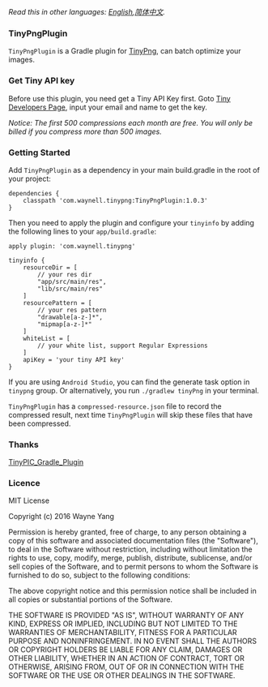 *Read this in other languages: [English](README.md),[简体中文](README.zh-cn.md).*

### TinyPngPlugin
`TinyPngPlugin` is a Gradle plugin for [TinyPng](https://tinypng.com/), can batch optimize your images.

### Get Tiny API key
Before use this plugin, you need get a Tiny API Key first. Goto [Tiny Developers Page](https://tinypng.com/developers), input your email and name to get the key.

*Notice: The first 500 compressions each month are free. You will only be billed if you compress more than 500 images.*

### Getting Started
Add `TinyPngPlugin` as a dependency in your main build.gradle in the root of your project:

 	dependencies {
    	classpath 'com.waynell.tinypng:TinyPngPlugin:1.0.3'
	}

Then you need to apply the plugin and configure your `tinyinfo` by adding the following lines to your `app/build.gradle`:

 	apply plugin: 'com.waynell.tinypng'

 	tinyinfo {
    	resourceDir = [
			// your res dir
            "app/src/main/res",
            "lib/src/main/res"
    	]
        resourcePattern = [
        	// your res pattern
        	"drawable[a-z-]*",
            "mipmap[a-z-]*"
        ]
        whiteList = [
        	// your white list, support Regular Expressions
        ]
        apiKey = 'your tiny API key'
    }

If you are using `Android Studio`, you can find the generate task option in `tinypng` group. Or alternatively, you run `./gradlew tinyPng` in your terminal.

`TinyPngPlugin` has a `compressed-resource.json` file to record the compressed result, next time `TinyPngPlugin` will skip these files that have been compressed.

### Thanks
[TinyPIC_Gradle_Plugin](https://github.com/mogujie/TinyPIC_Gradle_Plugin)

### Licence
MIT License

Copyright (c) 2016 Wayne Yang

Permission is hereby granted, free of charge, to any person obtaining a copy
of this software and associated documentation files (the "Software"), to deal
in the Software without restriction, including without limitation the rights
to use, copy, modify, merge, publish, distribute, sublicense, and/or sell
copies of the Software, and to permit persons to whom the Software is
furnished to do so, subject to the following conditions:

The above copyright notice and this permission notice shall be included in all
copies or substantial portions of the Software.

THE SOFTWARE IS PROVIDED "AS IS", WITHOUT WARRANTY OF ANY KIND, EXPRESS OR
IMPLIED, INCLUDING BUT NOT LIMITED TO THE WARRANTIES OF MERCHANTABILITY,
FITNESS FOR A PARTICULAR PURPOSE AND NONINFRINGEMENT. IN NO EVENT SHALL THE
AUTHORS OR COPYRIGHT HOLDERS BE LIABLE FOR ANY CLAIM, DAMAGES OR OTHER
LIABILITY, WHETHER IN AN ACTION OF CONTRACT, TORT OR OTHERWISE, ARISING FROM,
OUT OF OR IN CONNECTION WITH THE SOFTWARE OR THE USE OR OTHER DEALINGS IN THE
SOFTWARE.